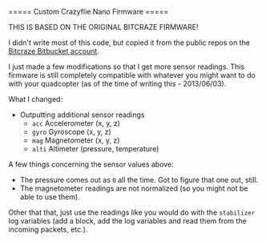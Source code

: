 ===== Custom Crazyflie Nano Firmware =====

THIS IS BASED ON THE ORIGINAL BITCRAZE FIRMWARE!

I didn't write most of this code, but copied it from the public repos on the [Bitcraze Bitbucket account](https://bitbucket.org/bitcraze/crazyflie-firmware).

I just made a few modifications so that I get more sensor readings. This firmware is still completely compatible with whatever you might want to do with your quadcopter (as of the time of writing this - 2013/06/03).

What I changed:

* Outputting additional sensor readings
  * `acc` Accelerometer (x, y, z)
  * `gyro` Gyroscope (x, y, z)
  * `mag` Magnetometer (x, y, z)
  * `alti` Altimeter (pressure, temperature)

A few things concerning the sensor values above:
* The pressure comes out as `0` all the time. Got to figure that one out, still.
* The magnetometer readings are not normalized (so you might not be able to use them).

Other that that, just use the readings like you would do with the `stabilizer` log variables (add a block, add the log variables and read them from the incoming packets, etc.).
